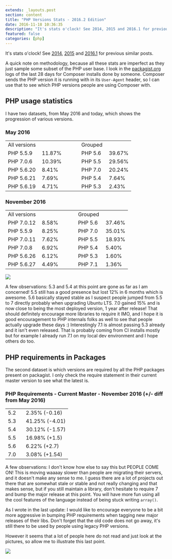```yaml
---
extends: _layouts.post
section: content
title: "PHP Versions Stats - 2016.2 Edition"
date: 2016-11-18 10:36:35
description: "It's stats o'clock! See 2014, 2015 and 2016.1 for previous similar posts. A quick note on methodology, because all these stats are imperfect as they just sample some subset of the PHP user base. I look in the packagist.org logs of the last 28 days for Composer installs done by someone. Composer sends the PHP version it is running with in its User-A..."
featured: false
categories: [php]
---
```

It's stats o'clock! See [2014](https://seld.be/notes/my-view-of-php-version-adoption), [2015](https://seld.be/notes/php-versions-stats-2015-edition) and [2016.1](https://seld.be/notes/php-versions-stats-2016-1-edition) for previous similar posts.

A quick note on methodology, because all these stats are imperfect as they just sample some subset of the PHP user base. I look in the [packagist.org](https://packagist.org) logs of the last 28 days for Composer installs done by someone. Composer sends the PHP version it is running with in its `User-Agent` header, so I can use that to see which PHP versions people are using Composer with.

PHP usage statistics
--------------------

I have two datasets, from May 2016 and today, which shows the progression of various versions.

### May 2016

<table> <tr> <td style="width: 90px">All versions</td> <td></td> <td style="width: 30px"></td> <td style="width: 70px">Grouped</td> <td></td> </tr> <tr> <td>PHP 5.5.9</td> <td>11.87%</td> <td></td> <td>PHP 5.6</td> <td>39.67%</td> </tr> <tr> <td>PHP 7.0.6</td> <td>10.39%</td> <td></td> <td>PHP 5.5</td> <td>29.56%</td> </tr> <tr> <td>PHP 5.6.20</td> <td>8.41%</td> <td></td> <td>PHP 7.0</td> <td>20.24%</td> </tr> <tr> <td>PHP 5.6.21</td> <td>7.69%</td> <td></td> <td>PHP 5.4</td> <td>7.64%</td> </tr> <tr> <td>PHP 5.6.19</td> <td>4.71%</td> <td></td> <td>PHP 5.3</td> <td>2.43%</td> </tr> </table>

### November 2016

<table> <tr> <td style="width: 90px">All versions</td> <td></td> <td style="width: 30px"></td> <td style="width: 70px">Grouped</td> <td></td> </tr> <tr> <td>PHP 7.0.12</td> <td>8.58%</td> <td></td> <td>PHP 5.6</td> <td>37.46%</td> </tr> <tr> <td> PHP 5.5.9</td> <td>8.25%</td> <td></td> <td>PHP 7.0</td> <td>35.01%</td> </tr> <tr> <td>PHP 7.0.11</td> <td>7.62%</td> <td></td> <td>PHP 5.5</td> <td>18.93%</td> </tr> <tr> <td> PHP 7.0.8</td> <td>6.92%</td> <td></td> <td>PHP 5.4</td> <td>5.40%</td> </tr> <tr> <td>PHP 5.6.26</td> <td>6.12%</td> <td></td> <td>PHP 5.3</td> <td>1.60%</td> </tr> <tr> <td>PHP 5.6.27</td> <td>4.49%</td> <td></td> <td>PHP 7.1</td> <td>1.36%</td> </tr> </table>

![](//seld.be/images/composer-2016-02.png)

A few observations: 5.3 and 5.4 at this point are gone as far as I am concerned! 5.5 still has a good presence but lost 12% in 6 months which is awesome. 5.6 basically stayed stable as I suspect people jumped from 5.5 to 7 directly probably when upgrading Ubuntu LTS. 7.0 gained 15% and is now close to being the most deployed version, 1 year after release! That should definitely encourage more libraries to require it IMO, and I hope it is good encouragement to PHP internals folks as well to see that people actually upgrade these days :) Interestingly 7.1 is almost passing 5.3 already and it isn't even released. That is probably coming from CI installs mostly but for example I already run 7.1 on my local dev environment and I hope others do too.

PHP requirements in Packages
----------------------------

The second dataset is which versions are required by all the PHP packages present on packagist. I only check the require statement in their current master version to see what the latest is.

### PHP Requirements - Current Master - November 2016 (+/- diff from May 2016)

<table> <tbody><tr> <td style="width: 40px">5.2</td> <td>2.35% (-0.16)</td> </tr> <tr> <td>5.3</td> <td>41.25% (-4.01)</td> </tr> <tr> <td>5.4</td> <td>30.12% (-1.57)</td> </tr> <tr> <td>5.5</td> <td>16.98% (+1.5)</td> </tr> <tr> <td>5.6</td> <td>6.22% (+2.7)</td> </tr> <tr> <td>7.0</td> <td>3.08% (+1.54)</td> </tr> </tbody></table>

A few observations: I don't know how else to say this but PEOPLE COME ON! This is moving waaaay slower than people are migrating their servers, and it doesn't make any sense to me. I guess there are a lot of projects out there that are somewhat stale or stable and not really changing and that makes sense, but if you still maintain a library, don't hesitate to require 7 and bump the major release at this point. You will have more fun using all the cool features of the language instead of being stuck writing `array()`.

As I wrote in the last update: I would like to encourage everyone to be a bit more aggressive in bumping PHP requirements when tagging new major releases of their libs. Don't forget that the old code does not go away, it's still there to be used by people using legacy PHP versions.

However it seems that a lot of people here do not read and just look at the pictures, so allow me to illustrate this last point.

![](//seld.be/images/update-reqs.png)
